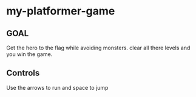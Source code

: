 # my-platformer-game

## GOAL

Get the hero to the flag while avoiding monsters. clear all there levels and you win the game.
## Controls


Use the arrows to run and space to jump

